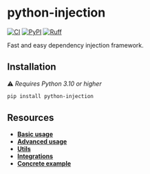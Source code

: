 # python-injection

[![CI](https://github.com/100nm/python-injection/actions/workflows/ci.yml/badge.svg)](https://github.com/100nm/python-injection)
[![PyPI](https://img.shields.io/pypi/v/python-injection.svg)](https://pypi.org/project/python-injection/)
[![Ruff](https://img.shields.io/endpoint?url=https://raw.githubusercontent.com/astral-sh/ruff/main/assets/badge/v2.json)](https://github.com/astral-sh/ruff)

Fast and easy dependency injection framework.

## Installation

⚠️ _Requires Python 3.10 or higher_

```bash
pip install python-injection
```

## Resources

* [**Basic usage**](documentation/basic-usage.md)
* [**Advanced usage**](documentation/advanced-usage.md)
* [**Utils**](documentation/utils.md)
* [**Integrations**](documentation/integrations.md)
* [**Concrete example**](documentation/example)
